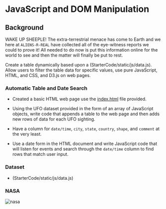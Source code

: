 # JavaScript and DOM Manipulation

## Background

WAKE UP SHEEPLE! The extra-terrestrial menace has come to Earth and we here at `ALIENS-R-REAL` have collected all of the eye-witness reports we could to prove it! All needed to do now is put this information online for the world to see and then the matter will finally be put to rest.

Create a table dynamically based upon a (StarterCode/static/js/data.js). 
Allow users to filter the table data for specific values, use pure JavaScript, HTML, and CSS, and D3.js on web pages.

### Automatic Table and Date Search 

* Created a basic HTML web page use the [index.html](StarterCode/index.html) file provided.

* Using the UFO dataset provided in the form of an array of JavaScript objects, write code that appends a table to the web page and then adds new rows of data for each UFO sighting.

* Have a column for `date/time`, `city`, `state`, `country`, `shape`, and `comment` at the very least.

* Use a date form in the HTML document and write JavaScript code that will listen for events and search through the `date/time` column to find rows that match user input.

### Dataset

* (StarterCode/static/js/data.js)

### NASA

![nasa](https://user-images.githubusercontent.com/44017368/92583682-da227780-f2d1-11ea-9223-8f5b3a6ea30f.jpg)


